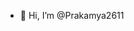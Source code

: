 - 👋 Hi, I’m @Prakamya2611

<!---
Prakamya2611/Prakamya2611 is a ✨ special ✨ repository because its `README.md` (this file) appears on your GitHub profile.
You can click the Preview link to take a look at your changes.
--->
